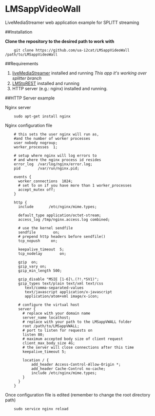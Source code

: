# LMSappVideoWall
LiveMediaStreamer web application example for SPLITT streaming

##Installation

**Clone the repository to the desired path to work with**

        git clone https://github.com/ua-i2cat/LMSappVideoWall /path/to/LMSappVideoWall
        
##Requirements 
1. [liveMediaStreamer](https://github.com/ua-i2cat/liveMediaStreamer/wiki) installed and running _This app it's working over splitter branch_
2. [LMStoREST](https://github.com/ua-i2cat/LMStoREST/wiki) installed and running
3. HTTP server (e.g.: nginx) installed and running. 


##HTTP Server example

Nginx server

        sudo apt-get install nginx
Nginx configuration file

        # this sets the user nginx will run as, 
        #and the number of worker processes
        user nobody nogroup;
        worker_processes  1;

        # setup where nginx will log errors to 
        # and where the nginx process id resides
        error_log  /var/log/nginx/error.log;
        pid        /var/run/nginx.pid;

        events {
          worker_connections  1024;
          # set to on if you have more than 1 worker_processes 
          accept_mutex off;
        }

        http {
          include       /etc/nginx/mime.types;
        
          default_type application/octet-stream;
          access_log /tmp/nginx.access.log combined;
         
          # use the kernel sendfile
          sendfile        on;
          # prepend http headers before sendfile() 
          tcp_nopush     on;
        
          keepalive_timeout  5;
          tcp_nodelay        on;
        
          gzip  on;
          gzip_vary on;
          gzip_min_length 500;
          
          gzip_disable "MSIE [1-6]\.(?!.*SV1)";
          gzip_types text/plain text/xml text/css
             text/comma-separated-values
             text/javascript application/x-javascript
             application/atom+xml image/x-icon;

          # configure the virtual host
          server {
            # replace with your domain name
            server_name localhost;
            # replace with your path to the LMSappVWALL folder
            root /path/to/LMSappVWALL;
            # port to listen for requests on
            listen 80;
            # maximum accepted body size of client request 
            client_max_body_size 4G;
            # the server will close connections after this time 
            keepalive_timeout 5;
        
            location / {
                add_header Access-Control-Allow-Origin *;
                add_header Cache-Control no-cache;
                include /etc/nginx/mime.types;
            }
          }
        }

Once configuration file is edited (remember to change the root directory path)

        sudo service nginx reload

